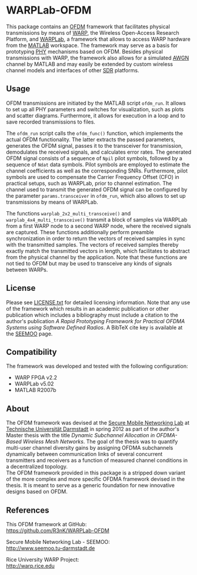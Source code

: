 WARPLab-OFDM
============

This package contains an [OFDM][] framework that facilitates physical transmissions by means of [WARP][], the Wireless Open-Access Research Platform, and [WARPLab][], a framework that allows to access WARP hardware from the [MATLAB][] workspace. 
The framework may serve as a basis for prototyping [PHY][] mechanisms based on OFDM. 
Besides physical transmissions with WARP, the framework also allows for a simulated [AWGN][] channel by MATLAB and may easily be extended by custom wireless channel models and interfaces of other [SDR][] platforms. 



Usage
------------

OFDM transmissions are initiated by the MATLAB script `ofdm_run`. 
It allows to set up all PHY parameters and switches for visualization, such as plots and scatter diagrams. 
Furthermore, it allows for execution in a loop and to save recorded transmissions to files. 

The `ofdm_run` script calls the `ofdm_func()` function, which implements the actual OFDM functionality. 
The latter extracts the passed parameters, generates the OFDM signal, passes it to the transceiver for transmission, demodulates the received signals, and calculates error rates. 
The generated OFDM signal consists of a sequence of `Npil` pilot symbols, followed by a sequence of `Ndat` data symbols. 
Pilot symbols are employed to estimate the channel coefficients as well as the corresponding SNRs. 
Furthermore, pilot symbols are used to compensate the Carrier Frequency Offset (CFO) in practical setups, such as WARPLab, prior to channel estimation. 
The channel used to transmit the  generated OFDM signal can be configured by the parameter `params.transceiver` in `ofdm_run`, which also allows to set up transmissions by means of WARPLab. 

The functions `warplab_2x2_multi_transceive()` and `warplab_4x4_multi_transceive()` transmit a block of samples via WARPLab from a first WARP node to a second WARP node, where the received signals are captured. 
These functions additionally perform preamble synchronization in order to return the vectors of received samples in sync with the transmitted samples. 
The vectors of received samples thereby exactly match the transmitted vectors in length, which facilitates to abstract from the physical channel by the application. 
Note that these functions are not tied to OFDM but may be used to transceive any kinds of signals between WARPs. 



License
------------

Please see [LICENSE.txt](R3nK/WARPLab-OFDM/blob/master/LICENSE.txt) for detailed licensing information. 
Note that any use of the framework which results in an academic publication or other publication which includes a bibliography must include a citation to the author's publication *A Rapid Prototyping Framework for Practical OFDMA Systems using Software Defined Radios*. 
A BibTeX cite key is available at the [SEEMOO][SEEMOO-OFDM] page. 



Compatibility
------------

The framework was developed and tested with the following configuration:

*   WARP FPGA v2.2
*   WARPLab v5.02
*   MATLAB R2007b



About 
------------

The OFDM framework was devised at the [Secure Mobile Networking Lab][SEEMOO] at [Technische Universität Darmstadt][TUD] in spring 2012 as part of the author's Master thesis with the title *Dynamic Subchannel Allocation in OFDMA-Based Wireless Mesh Networks*. 
The goal of the thesis was to quantify multi-user channel diversity gains by assigning OFDMA subchannels dynamically between communication links of several concurrent transmitters and receivers as a function of measured channel conditions in a decentralized topology.  
The OFDM framework provided in this package is a stripped down variant of the more complex and more specific OFDMA framework devised in the thesis. 
It is meant to serve as a generic foundation for new innovative designs based on OFDM. 



References
------------

This OFDM framework at GitHub:  
<https://github.com/R3nK/WARPLab-OFDM>

Secure Mobile Networking Lab - SEEMOO:  
<http://www.seemoo.tu-darmstadt.de>

Rice University WARP Project:  
<http://warp.rice.edu>


[OFDM]: http://en.wikipedia.org/wiki/OFDM "Orthogonal Frequency-Division Multiplexing"
[WARP]: http://warp.rice.edu "Rice University WARP Project"
[WARPLab]: http://warp.rice.edu/trac/wiki/WARPLab "WARPLab Framework"
[MATLAB]: http://www.mathworks.com/products/matlab "MathWorks MATLAB"
[PHY]: http://en.wikipedia.org/wiki/PHY "Physical Layer"
[AWGN]: http://en.wikipedia.org/wiki/AWGN "Additive White Gaussian Noise"
[SDR]: http://en.wikipedia.org/wiki/Software-defined_radio "Software-Defined Radio"
[SEEMOO-OFDM]: http://www.seemoo.tu-darmstadt.de/ofdm "OFDM framework at SEEMOO"
[SEEMOO]: http://www.seemoo.tu-darmstadt.de "Secure Mobile Networking Lab"
[TUD]: http://www.tu-darmstadt.de "Technische Universität Darmstadt"
